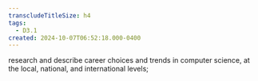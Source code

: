 ```yaml
---
transcludeTitleSize: h4
tags:
  - D3.1
created: 2024-10-07T06:52:18.000-0400
---
```

research and describe career choices and trends in computer science, at the local, national, and international levels;